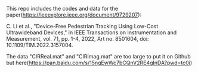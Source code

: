 This repo includes the codes and data for the paper(https://ieeexplore.ieee.org/document/9729207):

C. Li et al., "Device-Free Pedestrian Tracking Using Low-Cost Ultrawideband Devices," in IEEE Transactions on Instrumentation and Measurement, vol. 71, pp. 1-4, 2022, Art no. 8501604, doi: 10.1109/TIM.2022.3157004.

The data "CIRReal.mat" and "CIRImag.mat" are too large to put it on Github but here(https://pan.baidu.com/s/15ngEwWc7bCQnV2RE4gInDA?pwd=tc0i)
